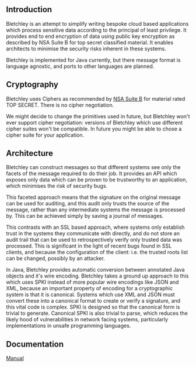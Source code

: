 Introduction
------------

Bletchley is an attempt to simplify writing bespoke cloud based applications 
which process sensitive data according to the principal of least privilege. 
It provides end to end encryption of data using public key encryption as
described by NSA Suite B for top secret classified material. It enables
architects to minimise the security risks inherent in these systems.

Bletchley is implemented for Java currently, but there message format is
language agnostic, and ports to other languages are planned.

Cryptography
------------

Bletchley uses Ciphers as recommended by
[NSA Suite B](https://www.nsa.gov/ia/programs/suiteb_cryptography/) for
material rated TOP SECRET. There is no cipher negotiation.

We might decide to change the primitives used in future, but Bletchley won't
ever support cipher negotiation: versions of Bletchley which use different
cipher suites won't be compatible. In future you might be able to chose a
cipher suite for your application.

Architecture
------------

Bletchley can construct messages so that different systems see only the facets of 
the message required to do their job. It provides an API which exposes only data
which can be proven to be trustworthy to an application, which minimises the
risk of security bugs.

This faceted approach means that the signature on the original message can
be used for auditing, and this audit only trusts the source of the message, 
rather than any intermediate systems the message is processed by. This can be 
achieved simply by saving a journal of messages.

This contrasts with an SSL based approach, where systems only establish trust
in the systems they communicate with directly, and do not store an audit trail
that can be used to retrospectively verify only trusted data was processed.
This is significant in the light of recent bugs found in SSL clients, and
because the configuration of the client: i.e. the trusted roots list can be
changed, possibly by an attacker.

In Java, Bletchley provides automatic conversion between annotated Java
objects and it's wire encoding. Bletchley takes a ground up approach to this
which uses SPKI instead of more popular wire encodings like JSON and XML, 
because an important property of encoding for a cryptographic system is that it
is canonical. Systems which use XML and JSON must convert these into a canonical
format to create or verify a signature, and this vital code is complex. SPKI is 
designed so that the canonical form is trivial to generate. Canonical SPKI is 
also trivial to parse, which reduces the likely hood of vulnerabilities in
network facing systems, particularly implementations in unsafe programming languages.

Documentation
-------------

[Manual](manual.md)

